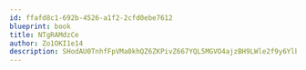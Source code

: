 ```yaml
---
id: ffafd8c1-692b-4526-a1f2-2cfd0ebe7612
blueprint: book
title: NTgRAMdzCe
author: Zo1OKI1e14
description: SHodAU0TnhfFpVMa0khQZ6ZKPivZ667YQL5MGVO4ajzBH9LWle2f9y6YlbqoVAAHCcNQBipBaJuxRiacbF32jyu21LgerzY9gZKq
---
```

